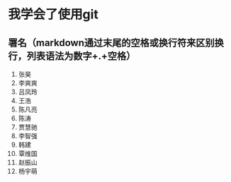 ﻿# 我学会了使用git
## 署名（markdown通过末尾的空格或换行符来区别换行，列表语法为数字+.+空格）
1. 张昊
2. 李爽爽  
3. 吕凤玲  
4. 王浩
5. 陈凡亮
6. 陈涛
7. 贾慧驰
8. 李智强
9. 韩建
10. 覃维国
11. 赵振山
12. 杨宇萌
